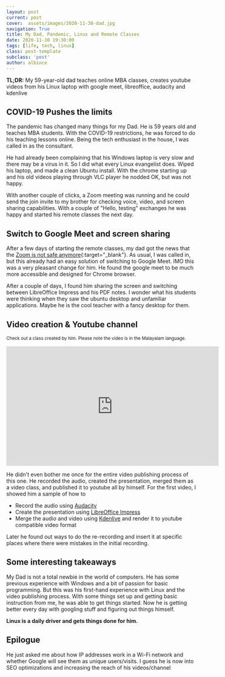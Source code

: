 ```yaml
---
layout: post
current: post
cover:  assets/images/2020-11-30-dad.jpg
navigation: True
title: My Dad, Pandemic, Linux and Remote Classes
date: 2020-11-30 19:30:00
tags: [life, tech, linux]
class: post-template
subclass: 'post'
author: albince
---
```


**TL;DR:** My 59-year-old dad teaches online MBA classes, creates youtube videos from his Linux laptop with google meet, libreoffice, audacity and kdenlive

## COVID-19 Pushes the limits

The pandemic has changed many things for my Dad. He is 59 years old and teaches MBA students.
With the COVID-19 restrictions, he was forced to do his teaching lessons online. Being the tech enthusiast in the house, I was called in as the consultant.

He had already been complaining that his Windows laptop is very slow and there may be a virus in it. So I did what every Linux evangelist does. Wiped his laptop, and made a clean Ubuntu install. With the chrome starting up and his old videos playing through VLC player he nodded OK, but was not happy.


With another couple of clicks, a Zoom meeting was running and he could send the join invite to my brother for checking voice, video, and screen sharing capabilities. With a couple of "Hello, testing" exchanges he was happy and started his remote classes the next day.


## Switch to Google Meet and screen sharing
 After a few days of starting the remote classes, my dad got the news that the [Zoom is not safe anymore](https://www.hindustantimes.com/india-news/zoom-app-is-not-safe-for-private-persons-entities-mha/story-eAM93lrayy2N7sK90JgBAK.html){:target="_blank"}. As usual, I was called in, but this already had an easy solution of switching to Google Meet. IMO this was a very pleasant change for him. He found the google meet to be much more accessible and designed for Chrome browser.

 After a couple of days, I found him sharing the screen and switching between LibreOffice Impress and his PDF notes. I wonder what his students were thinking when they saw the ubuntu desktop and unfamiliar applications. Maybe he is the cool teacher with a fancy desktop for them.


## Video creation & Youtube channel

<sub>Check out a class created by him. Please note the video is in the Malayalam language.</sub>

<iframe width="560" height="315" src="https://www.youtube.com/embed/ocHTq8nmEVc" frameborder="0" allow="accelerometer; autoplay; clipboard-write; encrypted-media; gyroscope; picture-in-picture" allowfullscreen></iframe>

He didn't even bother me once for the entire video publishing process of this one. He recorded the audio, created the presentation, merged them as a video class, and published it to youtube all by himself. For the first video, I showed him a sample of how to
- Record the audio using [Audacity](https://www.audacityteam.org/)
- Create the presentation using [LibreOffice Impress](https://www.libreoffice.org/discover/impress/)
- Merge the audio and video using [Kdenlive](https://kdenlive.org/en/) and render it to youtube compatible video format

Later he found out ways to do the re-recording and insert it at specific places where there were mistakes in the initial recording.

## Some interesting takeaways

My Dad is not a total newbie in the world of computers. He has some previous experience with Windows and a bit of passion for basic programming. But this was his first-hand experience with Linux and the video publishing process. With some things set up and getting basic instruction from me, he was able to get things started. Now he is getting better every day with googling stuff and figuring out things himself. 

**Linux is a daily driver and gets things done for him.**


## Epilogue
He just asked me about how IP addresses work in a Wi-Fi network and whether Google will see them as unique users/visits. I guess he is now into SEO optimizations and increasing the reach of his videos/channel
